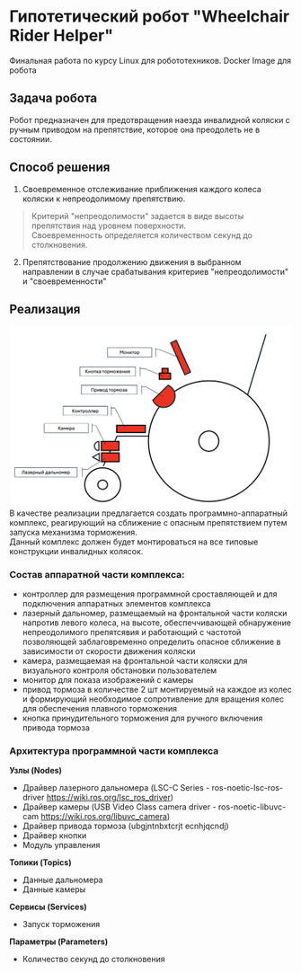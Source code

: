 # Гипотетический робот "Wheelchair Rider Helper"
Финальная работа по курсу Linux для робототехников. Docker Image для робота

 ## Задача робота
 Робот предназначен для предотвращения наезда инвалидной коляски с ручным приводом на препятствие, которое она преодолеть не в состоянии.
 ## Способ решения
1. Своевременное отслеживание приближения каждого колеса коляски к непреодолимому препятствию.  
> Критерий "непреодолимости" задается в виде высоты препятствия над уровнем поверхности.  
> Своевременность определяется количеством секунд до столкновения.
2. Препятствование продолжению движения в выбранном направлении в случае срабатывания критериев "непреодолимости" и "своевременности"
## Реализация
![](/docs/sxema-1.png)
В качестве реализации предлагается создать программно-аппаратный комплекс, реагирующий на сближение с опасным препятствием путем запуска механизма торможения.\
Данный комплекс должен будет монтироваться на все типовые конструкции инвалидных колясок.

### Состав аппаратной части комплекса:
- контроллер для размещения программной сроставляющей и для подключения аппаратных элементов комплекса
- лазерный дальномер, размещаемый на фронтальной части коляски напротив левого колеса, на высоте, обеспеччивающей обнаружение непреодолимого препятсявия и работающий с частотой позволяющей заблаговременно определить опасное сближение в зависимости от скорости движения коляски
- камера, размещаемая на фронтальной части коляски для визуального контроля обстановки пользователем
- монитор для показа изображений с камеры
- привод тормоза в количестве 2 шт монтируемый на каждое из колес и формирующий необходимое сопротивление для вращения колес для обеспечения плавного торможения
- кнопка принудительного торможения для ручного включения привода тормоза

### Архитектура программной части комплекса

**Узлы (Nodes)**
- Драйвер лазерного дальномера (LSC-C Series - ros-noetic-lsc-ros-driver https://wiki.ros.org/lsc_ros_driver)
- Драйвер камеры (USB Video Class camera driver - ros-noetic-libuvc-cam https://wiki.ros.org/libuvc_camera) 
- Драйвер привода тормоза (ubgjntnbxtcrjt ecnhjqcndj)
- Драйвер кнопки
- Модуль управления 

**Топики (Topics)**
- Данные дальномера
- Данные камеры

**Сервисы (Services)**
- Запуск торможения

**Параметры (Parameters)**
- Количество секунд до столкновения
